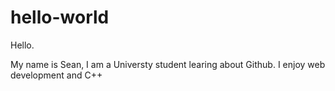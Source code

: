 # hello-world

Hello.

My name is Sean, I am a Universty student learing about Github. I enjoy web development and C++
